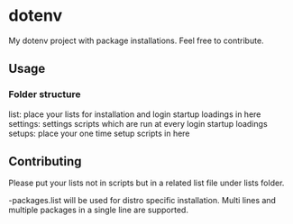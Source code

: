 # dotenv

My dotenv project with package installations. Feel free to contribute.

## Usage
### Folder structure
list: place your lists for installation and login startup loadings in here
settings: settings scripts which are run at every login startup loadings
setups: place your one time setup scripts in here

## Contributing
Please put your lists not in scripts but in a related list file under lists folder.

<BASE-DISTRO-NAME>-packages.list will be used for distro specific installation. Multi lines and multiple packages in a single line are supported.
